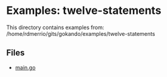 # Examples: twelve-statements

This directory contains examples from: /home/rdmerrio/gits/gokando/examples/twelve-statements

## Files

- [main.go](main.md)
